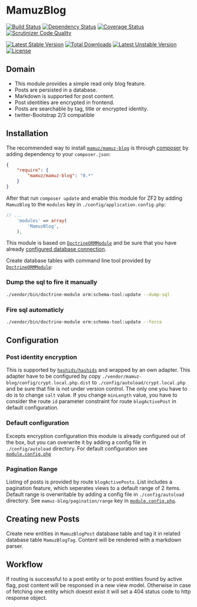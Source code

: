 # MamuzBlog

[![Build Status](https://travis-ci.org/mamuz/MamuzBlog.svg?branch=master)](https://travis-ci.org/mamuz/MamuzBlog)
[![Dependency Status](https://www.versioneye.com/user/projects/538f788746c473980c00001d/badge.svg)](https://www.versioneye.com/user/projects/538f788746c473980c00001d)
[![Coverage Status](https://coveralls.io/repos/mamuz/MamuzBlog/badge.png?branch=master)](https://coveralls.io/r/mamuz/MamuzBlog?branch=master)
[![Scrutinizer Code Quality](https://scrutinizer-ci.com/g/mamuz/MamuzBlog/badges/quality-score.png?b=master)](https://scrutinizer-ci.com/g/mamuz/MamuzBlog/?branch=master)

[![Latest Stable Version](https://poser.pugx.org/mamuz/mamuz-blog/v/stable.svg)](https://packagist.org/packages/mamuz/mamuz-blog)
[![Total Downloads](https://poser.pugx.org/mamuz/mamuz-blog/downloads.svg)](https://packagist.org/packages/mamuz/mamuz-blog)
[![Latest Unstable Version](https://poser.pugx.org/mamuz/mamuz-blog/v/unstable.svg)](https://packagist.org/packages/mamuz/mamuz-blog)
[![License](https://poser.pugx.org/mamuz/mamuz-blog/license.svg)](https://packagist.org/packages/mamuz/mamuz-blog)

## Domain

 - This module provides a simple read only blog feature.
 - Posts are persisted in a database.
 - Markdown is supported for post content.
 - Post identities are encrypted in frontend.
 - Posts are searchable by tag, title or encrypted identity.
 - twitter-Bootstrap 2/3 compatible

## Installation

The recommended way to install
[`mamuz/mamuz-blog`](https://packagist.org/packages/mamuz/mamuz-blog) is through
[composer](http://getcomposer.org/) by adding dependency to your `composer.json`:

```json
{
    "require": {
        "mamuz/mamuz-blog": "0.*"
    }
}
```

After that run `composer update` and enable this module for ZF2 by adding
`MamuzBlog` to the `modules` key in `./config/application.config.php`:

```php
// ...
    'modules' => array(
        'MamuzBlog',
    ),
```

This module is based on [`DoctrineORMModule`](https://github.com/doctrine/DoctrineORMModule)
and be sure that you have already [configured database connection](https://github.com/doctrine/DoctrineORMModule).

Create database tables with command line tool provided by
[`DoctrineORMModule`](https://github.com/doctrine/DoctrineORMModule):

### Dump the sql to fire it manually
```sh
./vendor/bin/doctrine-module orm:schema-tool:update --dump-sql
```

### Fire sql automaticly

```sh
./vendor/bin/doctrine-module orm:schema-tool:update --force
```

## Configuration

### Post identity encryption

This is supported by [`hashids/hashids`](https://github.com/ivanakimov/hashids.php)
and wrapped by an own adapter. This adapter have to be configured by copy `./vendor/mamuz-blog/config/crypt.local.php.dist`
to `./config/autoload/crypt.local.php` and be sure that file is not under version control.
The only one you have to do is to change `salt` value.
If you change `minLength` value, you have to consider the route `id` parameter
constraint for route `blogActivePost` in default configuration.

### Default configuration

Excepts encryption configuration this module is already configured out of the box, but you can overwrite it by
adding a config file in `./config/autoload` directory.
For default configuration see
[`module.config.php`](https://github.com/mamuz/MamuzContact/blob/master/config/module.config.php)

### Pagination Range

Listing of posts is provided by route `blogActivePosts`. List includes a pagination feature, which seperates
views to a default range of 2 items. Default range is overwritable by adding a config file in `./config/autoload` directory.
See `mamuz-blog/pagination/range` key in
[`module.config.php`](https://github.com/mamuz/MamuzContact/blob/master/config/module.config.php).

## Creating new Posts

Create new entities in `MamuzBlogPost` database table and tag it in related database table `MamuzBlogTag`.
Content will be rendered with a markdown parser.

## Workflow

If routing is successful to a post entity or to post entities found by active flag,
post content will be responsed in a new view model. Otherwise in case of fetching one entity which doesnt exist
it will set a 404 status code to http response object.

